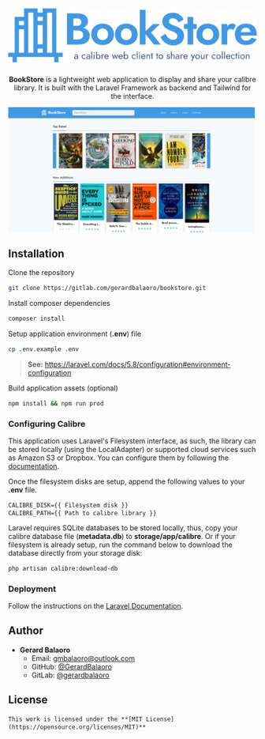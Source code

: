 <div align="center">
    <h1><img src=".md/bookstore-logo.svg" width="700px" alt="BookStore"/></h1>
    <p>
        <b>BookStore</b> is a lightweight web application to display and share your calibre library. It is built with the Laravel Framework as backend and Tailwind for the interface.
    </p>
</div>


<div align="center">
    <img align="center" src=".md/screen-homepage.png" width="720px" alt="Preview Image"/>
</div>


## Installation

Clone the repository	
```sh
git clone https://gitlab.com/gerardbalaoro/bookstore.git
```

Install composer dependencies
```sh
composer install
```

Setup application environment (**.env**) file
```sh
cp .env.example .env
```
> **See:** https://laravel.com/docs/5.8/configuration#environment-configuration

Build application assets (optional)
```sh
npm install && npm run prod
```


### Configuring Calibre

This application uses Laravel's Filesystem interface, as such, the library can be stored locally (using the LocalAdapter) or supported cloud services such as Amazon S3 or Dropbox. You can configure them by following the [documentation](https://laravel.com/docs/5.8/filesystem#custom-filesystems).

Once the filesystem disks are setup, append the following values to your **.env** file.

```env
CALIBRE_DISK={{ Filesystem disk }}
CALIBRE_PATH={{ Path to calibre library }}
```

Laravel requires SQLite databases to be stored locally, thus, copy your calibre database file (**metadata.db**) to **storage/app/calibre**. Or if your filesystem is already setup, run the command below to download the database directly from your storage disk:

```sh
php artisan calibre:download-db
```


### Deployment

Follow the instructions on the [Laravel Documentation](https://laravel.com/docs/5.8/deployment).


## Author

- **Gerard Balaoro**
    - Email: [gmbalaoro@outlook.com](mailto:gmbalaoro@outlook.com)
    - GitHub: [@GerardBalaoro](https://github.com/GerardBalaoro)
    - GitLab: [@gerardbalaoro](https://gitlab.com/gerardbalaoro)


## License
    This work is licensed under the **[MIT License](https://opensource.org/licenses/MIT)**

